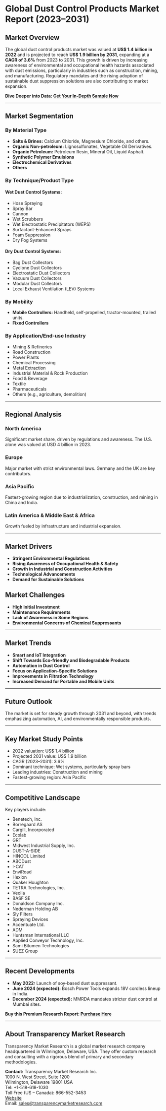 
# Global Dust Control Products Market Report (2023–2031)

## Market Overview

The global dust control products market was valued at **US$ 1.4 billion in 2022** and is projected to reach **US$ 1.9 billion by 2031**, expanding at a **CAGR of 3.6%** from 2023 to 2031. This growth is driven by increasing awareness of environmental and occupational health hazards associated with dust emissions, particularly in industries such as construction, mining, and manufacturing. Regulatory mandates and the rising adoption of sustainable dust suppression solutions are also contributing to market expansion.

**Dive Deeper into Data: [Get Your In-Depth Sample Now](https://www.transparencymarketresearch.com/sample/sample.php?flag=S&rep_id=85820)**

---

## Market Segmentation

### By Material Type
- **Salts & Brines:** Calcium Chloride, Magnesium Chloride, and others.
- **Organic Non-petroleum:** Lignosulfonates, Vegetable Oil Derivatives.
- **Organic Petroleum:** Petroleum Resin, Mineral Oil, Liquid Asphalt.
- **Synthetic Polymer Emulsions**
- **Electrochemical Derivatives**
- **Others**

### By Technique/Product Type
#### Wet Dust Control Systems:
- Hose Spraying
- Spray Bar
- Cannon
- Wet Scrubbers
- Wet Electrostatic Precipitators (WEPS)
- Surfactant-Enhanced Sprays
- Foam Suppression
- Dry Fog Systems

#### Dry Dust Control Systems:
- Bag Dust Collectors
- Cyclone Dust Collectors
- Electrostatic Dust Collectors
- Vacuum Dust Collectors
- Modular Dust Collectors
- Local Exhaust Ventilation (LEV) Systems

### By Mobility
- **Mobile Controllers:** Handheld, self-propelled, tractor-mounted, trailed units.
- **Fixed Controllers**

### By Application/End-use Industry
- Mining & Refineries
- Road Construction
- Power Plants
- Chemical Processing
- Metal Extraction
- Industrial Material & Rock Production
- Food & Beverage
- Textile
- Pharmaceuticals
- Others (e.g., agriculture, demolition)

---

## Regional Analysis

### North America
Significant market share, driven by regulations and awareness. The U.S. alone was valued at USD 4 billion in 2023.

### Europe
Major market with strict environmental laws. Germany and the UK are key contributors.

### Asia Pacific
Fastest-growing region due to industrialization, construction, and mining in China and India.

### Latin America & Middle East & Africa
Growth fueled by infrastructure and industrial expansion.

---

## Market Drivers
- **Stringent Environmental Regulations**
- **Rising Awareness of Occupational Health & Safety**
- **Growth in Industrial and Construction Activities**
- **Technological Advancements**
- **Demand for Sustainable Solutions**

## Market Challenges
- **High Initial Investment**
- **Maintenance Requirements**
- **Lack of Awareness in Some Regions**
- **Environmental Concerns of Chemical Suppressants**

---

## Market Trends
- **Smart and IoT Integration**
- **Shift Towards Eco-friendly and Biodegradable Products**
- **Automation in Dust Control**
- **Focus on Application-Specific Solutions**
- **Improvements in Filtration Technology**
- **Increased Demand for Portable and Mobile Units**

---

## Future Outlook

The market is set for steady growth through 2031 and beyond, with trends emphasizing automation, AI, and environmentally responsible products.

---

## Key Market Study Points
- 2022 valuation: US$ 1.4 billion
- Projected 2031 value: US$ 1.9 billion
- CAGR (2023–2031): 3.6%
- Dominant technique: Wet systems, particularly spray bars
- Leading industries: Construction and mining
- Fastest-growing region: Asia Pacific

---

## Competitive Landscape

Key players include:
- Benetech, Inc.
- Borregaard AS
- Cargill, Incorporated
- Ecolab
- GRT
- Midwest Industrial Supply, Inc.
- DUST-A-SIDE
- HINCOL Limited
- ABCDust
- I-CAT
- EnviRoad
- Hexion
- Quaker Houghton
- TETRA Technologies, Inc.
- Veolia
- BASF SE
- Donaldson Company Inc.
- Nederman Holding AB
- Sly Filters
- Spraying Devices
- Accentuate Ltd.
- ADM
- Huntsman International LLC
- Applied Conveyor Technology, Inc.
- Sami Bitumen Technologies
- SUEZ Group

---

## Recent Developments
- **May 2022:** Launch of soy-based dust suppressant.
- **June 2024 (expected):** Bosch Power Tools expands 18V cordless lineup in India.
- **December 2024 (expected):** MMRDA mandates stricter dust control at Mumbai sites.

**Buy this Premium Research Report: [Purchase Here](https://www.transparencymarketresearch.com/checkout.php?rep_id=85820&ltype=S)**

---

## About Transparency Market Research

Transparency Market Research is a global market research company headquartered in Wilmington, Delaware, USA. They offer custom research and consulting with a rigorous blend of primary and secondary methodologies.

**Contact:**
Transparency Market Research Inc.  
1000 N. West Street, Suite 1200  
Wilmington, Delaware 19801 USA  
Tel: +1-518-618-1030  
Toll Free (US – Canada): 866-552-3453  
[Website](https://www.transparencymarketresearch.com)  
Email: sales@transparencymarketresearch.com
